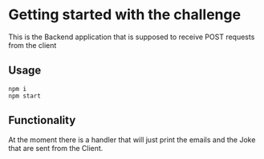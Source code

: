# Getting started with the challenge

This is the Backend application that is supposed to receive POST requests from the client

## Usage

```
npm i
npm start
```

## Functionality

At the moment there is a handler that will just print the emails and the Joke that are sent from the Client.
